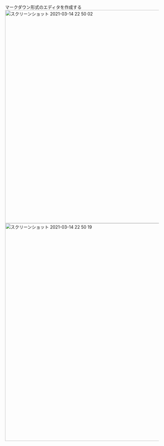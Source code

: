 マークダウン形式のエディタを作成する
<img width="699" alt="スクリーンショット 2021-03-14 22 50 02" src="https://user-images.githubusercontent.com/52692919/111071076-da692d00-8517-11eb-9324-96bdb6de0122.png">
<img width="714" alt="スクリーンショット 2021-03-14 22 50 19" src="https://user-images.githubusercontent.com/52692919/111071071-d6d5a600-8517-11eb-9107-dca4af6d6f17.png">
